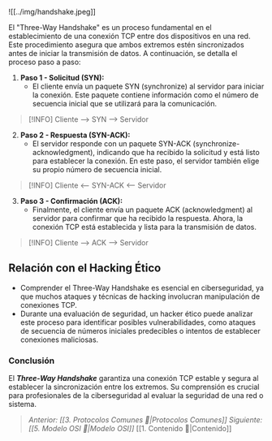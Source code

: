 ![[../img/handshake.jpeg]]

   El "Three-Way Handshake" es un proceso fundamental en el establecimiento de una conexión TCP entre dos dispositivos en una red. Este procedimiento asegura que ambos extremos estén sincronizados antes de iniciar la transmisión de datos. A continuación, se detalla el proceso paso a paso:

1.  **Paso 1 - Solicitud (SYN):**
     - El cliente envía un paquete SYN (synchronize) al servidor para iniciar la conexión. Este paquete contiene información como el número de secuencia inicial que se utilizará para la comunicación.

>[!INFO] Cliente --> SYN --> Servidor

2. **Paso 2 - Respuesta (SYN-ACK):**
     - El servidor responde con un paquete SYN-ACK (synchronize-acknowledgment), indicando que ha recibido la solicitud y está listo para establecer la conexión. En este paso, el servidor también elige su propio número de secuencia inicial.

>[!INFO] Cliente <-- SYN-ACK <-- Servidor

3. **Paso 3 - Confirmación (ACK):**
     - Finalmente, el cliente envía un paquete ACK (acknowledgment) al servidor para confirmar que ha recibido la respuesta. Ahora, la conexión TCP está establecida y lista para la transmisión de datos.

>[!INFO] Cliente --> ACK --> Servidor

## Relación con el Hacking Ético

- Comprender el Three-Way Handshake es esencial en ciberseguridad, ya que muchos ataques y técnicas de hacking involucran manipulación de conexiones TCP.
- Durante una evaluación de seguridad, un hacker ético puede analizar este proceso para identificar posibles vulnerabilidades, como ataques de secuencia de números iniciales predecibles o intentos de establecer conexiones maliciosas.

### Conclusión

El ***Three-Way Handshake*** garantiza una conexión TCP estable y segura al establecer la sincronización entre los extremos. Su comprensión es crucial para profesionales de la ciberseguridad al evaluar la seguridad de una red o sistema.

>*Anterior: [[3. Protocolos Comunes 👥|Protocolos Comunes]]*
>*Siguiente: [[5. Modelo OSI 🍔|Modelo OSI]]*
>[[1. Contenido 📃|Contenido]]
